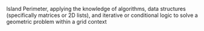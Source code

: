 Island Perimeter, applying the knowledge of algorithms, data structures (specifically matrices or 2D lists), and iterative or conditional logic to solve a geometric problem within a grid context